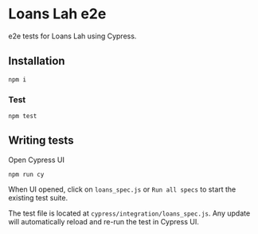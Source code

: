 # Loans Lah e2e

e2e tests for Loans Lah using Cypress.

## Installation

```
npm i
```

### Test

```
npm test
```

## Writing tests

Open Cypress UI
```
npm run cy
```

When UI opened, click on `loans_spec.js` or `Run all specs` to start the existing test suite.

The test file is located at `cypress/integration/loans_spec.js`. Any update will automatically reload and re-run the test in Cypress UI.


